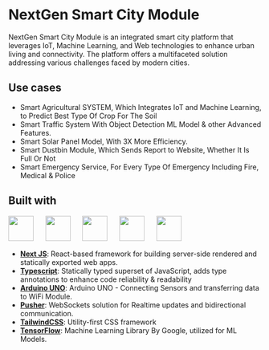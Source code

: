 # NextGen Smart City Module

NextGen Smart City Module is an integrated smart city platform that leverages IoT, Machine Learning, and Web technologies to enhance urban living and connectivity. The platform offers a multifaceted solution addressing various challenges faced by modern cities.

## Use cases
- Smart Agricultural SYSTEM, Which Integrates IoT and Machine Learning, to Predict Best Type Of Crop For The Soil
- Smart Traffic System With Object Detection ML Model & other Advanced Features.
- Smart Solar Panel Model, With 3X More Efficiency.
- Smart Dustbin Module, Which Sends Report to Website, Whether It Is Full Or Not
- Smart Emergency Service, For Every Type Of Emergency Including Fire, Medical & Police

## Built with

<p align="left">
<img src="https://ui-lib.com/blog/wp-content/uploads/2021/12/nextjs-boilerplate-logo.png" height="50px">&nbsp; &nbsp; &nbsp;
<img src="https://upload.wikimedia.org/wikipedia/commons/thumb/4/4c/Typescript_logo_2020.svg/1024px-Typescript_logo_2020.svg.png?20221110153201" height="50px">&nbsp; &nbsp; &nbsp;
<img src="https://content.arduino.cc/assets/arduino_logo_1200x630-01.png" height="50px">&nbsp; &nbsp; &nbsp;
<img src="https://logowik.com/content/uploads/images/tailwind-css3232.logowik.com.webp" height="50px">&nbsp; &nbsp; &nbsp;
<img src="https://planspace.org/20170318-much_ado_about_the_tensorflow_logo/img/tf-new.jpg" height="50px">&nbsp; &nbsp; &nbsp;
</p>

- [**Next JS**](https://nextjs.org/): React-based framework for building server-side rendered and statically exported web apps.
- [**Typescript**](https://www.typescriptlang.org/): Statically typed superset of JavaScript, adds type annotations to enhance code reliability & readability
- [**Arduino UNO**](https://www.arduino.cc/en/software/): Arduino UNO - Connecting Sensors and transferring data to WiFi Module.
- [**Pusher**](https://pusher.com/): WebSockets solution for Realtime updates and bidirectional communication.
- [**TailwindCSS**](https://tailwindcss.com/): Utility-first CSS framework
- [**TensorFlow**](https://tensorflow.com/): Machine Learning Library By Google, utilized for ML Models.

